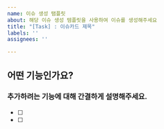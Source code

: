 ```yaml
---
name: 이슈 생성 탬플릿
about: 해당 이슈 생성 템플릿을 사용하여 이슈를 생성해주세요
title: "[Task] : 이슈카드 제목"
labels: ''
assignees: ''

---
```


## 어떤 기능인가요?
### 추가하려는 기능에 대해 간결하게 설명해주세요.
- [ ]
- [ ]
